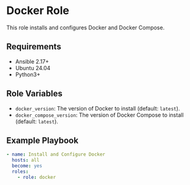 # Docker Role

This role installs and configures Docker and Docker Compose.

## Requirements

- Ansible 2.17+
- Ubuntu 24.04
- Python3+

## Role Variables

- `docker_version`: The version of Docker to install (default: `latest`).
- `docker_compose_version`: The version of Docker Compose to install (default: `latest`).

## Example Playbook

```yaml
- name: Install and Configure Docker
  hosts: all
  become: yes
  roles:
    - role: docker
```

